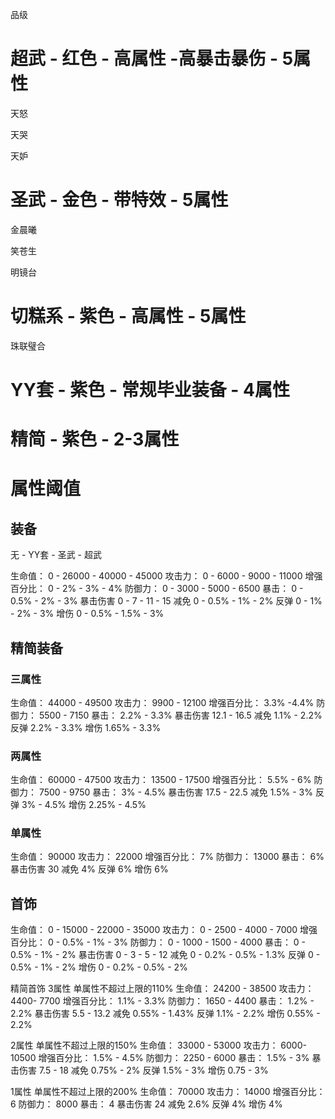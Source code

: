 品级


# 超武 - 红色 - 高属性 -高暴击暴伤 - 5属性

天怒

天哭

天妒

# 圣武 - 金色 - 带特效 - 5属性

金晨曦

笑苍生

明镜台

# 切糕系 - 紫色 - 高属性 - 5属性
珠联璧合


# YY套 - 紫色 - 常规毕业装备 - 4属性

# 精简 - 紫色 - 2-3属性


# 属性阈值
## 装备
无 - YY套 - 圣武 - 超武

生命值： 
0 - 26000 - 40000 - 45000
攻击力：
0 - 6000 - 9000 - 11000
增强百分比：
0 - 2% - 3% - 4%
防御力：
0 - 3000 - 5000 - 6500
暴击：
0 - 0.5% - 2% - 3%
暴击伤害
0 - 7 - 11 - 15
减免
0 - 0.5% - 1% - 2%
反弹
0 - 1% - 2% - 3%
增伤
0 - 0.5% - 1.5% - 3%

## 精简装备

### 三属性
生命值： 
44000 - 49500
攻击力：
9900 - 12100
增强百分比：
3.3% -4.4%
防御力：
5500 - 7150
暴击：
2.2% - 3.3%
暴击伤害
12.1 - 16.5
减免
1.1% - 2.2%
反弹
2.2% - 3.3%
增伤
1.65% - 3.3%

### 两属性
生命值： 
60000 - 47500
攻击力：
13500 - 17500
增强百分比：
5.5% - 6%
防御力：
7500 - 9750
暴击：
3% - 4.5%
暴击伤害
17.5 - 22.5
减免
1.5% - 3%
反弹
3% - 4.5%
增伤
2.25% - 4.5%

### 单属性
生命值： 
90000
攻击力：
22000
增强百分比：
7%
防御力：
13000
暴击：
6%
暴击伤害
30
减免
4%
反弹
6%
增伤
6%


## 首饰
生命值：
0 - 15000 - 22000 - 35000
攻击力：
0 - 2500 - 4000 - 7000
增强百分比：
0 - 0.5% - 1% - 3%
防御力：
0 - 1000 - 1500 - 4000
暴击：
0 - 0.5% - 1% - 2%
暴击伤害
0 - 3 - 5 - 12
减免
0 - 0.2% - 0.5% - 1.3%
反弹
0 - 0.5% - 1% - 2%
增伤
0 - 0.2% - 0.5% - 2%


精简首饰
3属性 单属性不超过上限的110%
生命值：
24200 - 38500
攻击力：
4400- 7700
增强百分比：
1.1% - 3.3%
防御力：
1650 - 4400
暴击：
1.2% - 2.2%
暴击伤害
5.5 - 13.2
减免
0.55% - 1.43%
反弹
1.1% - 2.2%
增伤
0.55% - 2.2%

2属性 单属性不超过上限的150%
生命值：
33000 - 53000
攻击力：
6000- 10500
增强百分比：
1.5% - 4.5% 
防御力：
2250 - 6000
暴击：
1.5% - 3%
暴击伤害
7.5 - 18
减免
0.75% - 2%
反弹
1.5% - 3%
增伤
0.75 - 3%

1属性 单属性不超过上限的200%
生命值：
70000
攻击力：
14000
增强百分比：
6
防御力：
8000
暴击：
4
暴击伤害
24
减免
2.6%
反弹
4%
增伤
4%
